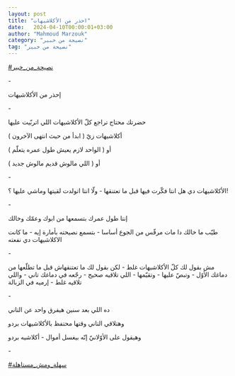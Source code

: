 ```yaml
---
layout: post
title: "احذر من الأكلاشيهات"
date:   2024-04-10T00:00:01+03:00
author: "Mahmoud Marzouk"
category: "نصيحة من خبير"
tag: "نصيحة من خبير"
---
```



[<u>\#نصيحة\_من\_خبير</u>](https://www.facebook.com/hashtag/%D9%86%D8%B5%D9%8A%D8%AD%D8%A9_%D9%85%D9%86_%D8%AE%D8%A8%D9%8A%D8%B1?__eep__=6&__cft__%5b0%5d=AZX79Y-FLX4yJwlIoogmRLBE_9vMalli_UbsmzBCaNlTXJ92bt3GahbzYycvpnfducVFYimwWuhwepellWpsKhh-ICfEx7KLNTnX-gQ-Eifv7JpT4LfrD7M_oq4vo6qVlby8fvcXU1_7ilUTA5Y0DmH3OAHbkIgees6FgYA8i5sljg&__tn__=*NK-R)

\-

إحذر من الأكلاشيهات

\-

حضرتك محتاج تراجع كلّ الأكلاشيهات اللي اتربّيت
عليها

أكلاشيهات زيّ ( ابدأ من حيث انتهى الآخرون )

أو ( الواحد لازم يعيش طول عمره يتعلّم )

أو ( اللي مالوش قديم مالوش جديد )

\-

الأكلاشيهات دي هل انتا فكّرت فيها قبل ما تعتنقها - ولّا
انتا اتولدت لقيتها وماشي عليها ؟!

\-

إنتا طول عمرك بتسمعها من ابوك وعمّك وخالك

طيّب ما خالك دا مات مرفّس من الجوع أساسا - بتسمع نصيحته
بأمارة إيه - ما كانت الاكلاشيهات دي نفعته

\-

مش بقول لك كلّ الأكلاشيهات غلط - لكن بقول لك ما تعتنقهاش
قبل ما تطلّعها من دماغك الأوّل - وتبصّ عليها - وتقيّمها - اللي تلاقيه صحيح -
رجّعه في دماغك تاني - واللي تلاقيه غلط - إرميه في الزبالة

\-

ده اللي بعد سنين هيفرق واحد عن التاني

وهتلاقي التاني وقتها محتفظ بالأكلاشيهات بردو

وهيقول على الأوّلانيّ إنّه بيغسل أموال - أكلاشيه
بردو

\-

[<u>\#سهلة\_ومش\_مستاهلة</u>](https://www.facebook.com/hashtag/%D8%B3%D9%87%D9%84%D8%A9_%D9%88%D9%85%D8%B4_%D9%85%D8%B3%D8%AA%D8%A7%D9%87%D9%84%D8%A9?__eep__=6&__cft__%5b0%5d=AZX79Y-FLX4yJwlIoogmRLBE_9vMalli_UbsmzBCaNlTXJ92bt3GahbzYycvpnfducVFYimwWuhwepellWpsKhh-ICfEx7KLNTnX-gQ-Eifv7JpT4LfrD7M_oq4vo6qVlby8fvcXU1_7ilUTA5Y0DmH3OAHbkIgees6FgYA8i5sljg&__tn__=*NK-R)
